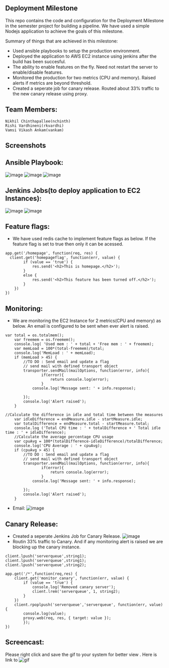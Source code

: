 ## Deployment Milestone

This repo contains the code and configuration for the Deployment Milestone in the semester project for building a pipeline. We have used a simple Nodejs application to achieve the goals of this milestone.

Summary of things that are achieved in this milestone:

* Used ansible playbooks to setup the production environment.
* Deployed the application to AWS EC2 instance using jenkins after the build has been succesful.
* The ability to enable features on the fly. Need not restart the server to enable/disable features.
* Monitored the production for two metrics (CPU and memory). Raised alerts if metrics are beyond threshold.
* Created a seperate job for canary release. Routed about 33% traffic to the new canary release using proxy.

## Team Members:
```
Nikhil Chinthapallee(nchinth)
Rishi Vardhineni(rkvardhi)
Vamsi Vikash Ankam(vankam)
```

## Screenshots

## Ansible Playbook:
![image](https://github.com/rkvardhi/DevOps_DeploymentMilestone/blob/master/Screenshots/playbook_script.jpeg)
![image](https://github.com/rkvardhi/DevOps_DeploymentMilestone/blob/master/Screenshots/ansible.png)
![image](https://github.com/rkvardhi/DevOps_DeploymentMilestone/blob/master/Screenshots/Inventory.jpeg)

## Jenkins Jobs(to deploy application to EC2 Instances):
![image](https://github.com/rkvardhi/DevOps_DeploymentMilestone/blob/master/Screenshots/JenkinsJob1.png)
![image](https://github.com/rkvardhi/DevOps_DeploymentMilestone/blob/master/Screenshots/CanaryRelease.jpeg)

## Feature flags:
* We have used redis cache to implement feature flags as below. If the feature flag is set to true then only it can be acessed.

```
app.get('/homepage', function(req, res) {
  client.get('homepageflag', function(err, value) {
		if (value == 'true') {
			res.send('<h2>This is homepage.</h2>');
		}
		else {
			res.send('<h2>This feature has been turned off.</h2>');
		}
	})
})
```

## Monitoring:
* We are monitoring the EC2 Instance for 2 metrics(CPU and memory) as below. An email is configured to be sent when ever alert is raised.
```
var total = os.totalmem();
	var freemem = os.freemem();
	console.log( 'Used mem : ' + total + 'Free mem : ' + freemem);
	var memLoad = 100*(total-freemem)/total;
	console.log('MemLoad : ' + memLoad);
	if (memLoad > 45) {
		//TO DO : Send email and update a flag
		// send mail with defined transport object
		transporter.sendMail(mailOptions, function(error, info){
    			if(error){
        			return console.log(error);
    			}
    		console.log('Message sent: ' + info.response);

		});
		console.log('Alert raised');
	}
```
```
//Calculate the difference in idle and total time between the measures
	var idleDifference = endMeasure.idle - startMeasure.idle;
	var totalDifference = endMeasure.total - startMeasure.total;
 	console.log ('Total CPU time : ' + totalDifference + ' Total idle time : ' + idleDifference);
	//Calculate the average percentage CPU usage
	var cpuAvg = 100*(totalDifference-idleDifference)/totalDifference;
	console.log('CPU Average : ' + cpuAvg);
	if (cpuAvg > 45) {
		//TO DO : Send email and update a flag
		// send mail with defined transport object
		transporter.sendMail(mailOptions, function(error, info){
    			if(error){
        			return console.log(error);
    			}
    		console.log('Message sent: ' + info.response);

		});
		console.log('Alert raised');
	}
```
* Email:
![image](https://github.com/rkvardhi/DevOps_DeploymentMilestone/blob/master/Screenshots/ProductionAlert.JPG)


## Canary Release:
* Created a seperate Jenkins Job for Canary Release.
![image](https://github.com/rkvardhi/DevOps_DeploymentMilestone/blob/master/Screenshots/CanaryRelease.jpeg)
* Routin 33% traffic to Canary. And if any monitoring alert is raised we are blocking up the canary instance.
```
client.lpush('serverqueue',string1);
client.lpush('serverqueue',string1);
client.lpush('serverqueue',string2);
```
```
app.get('/*',function(req,res) {
	client.get('monitor_canary', function(err, value) {
		if (value == 'true') {
			console.log('Removed canary server');
			client.lrem('serverqueue', 1, string2);
		}
	})
	client.rpoplpush('serverqueue','serverqueue', function(err, value) {
		console.log(value);
		proxy.web(req, res, { target: value });
		});
})
```

## Screencast:
Please right click and save the gif to your system for better view .
Here is link to ![gif](https://github.com/rkvardhi/DevOps_DeploymentMilestone/blob/master/Screenshots/Deployment3.gif)
